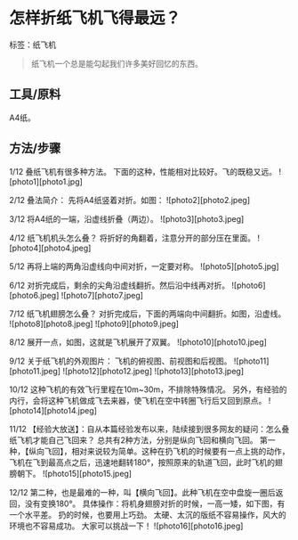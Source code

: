 # 怎样折纸飞机飞得最远？
标签：纸飞机

> 纸飞机一个总是能勾起我们许多美好回忆的东西。

## 工具/原料
A4纸。

## 方法/步骤
1/12
叠纸飞机有很多种方法。
下面的这种，性能相对比较好。飞的既稳又远。
![photo1][photo1.jpg]

2/12
叠法简介：
先将A4纸竖着对折。如图：
![photo2][photo2.jpeg]

3/12
将A4纸的一端，沿虚线折叠（两边）。
![photo3][photo3.jpeg]

4/12
纸飞机机头怎么叠？
将折好的角翻着，注意分开的部分压在里面。
![photo4][photo4.jpeg]

5/12
再将上端的两角沿虚线向中间对折，一定要对称。
![photo5][photo5.jpg]

6/12
对折完成后，剩余的尖角沿虚线翻折。然后沿中线再对折。
![photo6][photo6.jpeg]
![photo7][photo7.jpeg]

7/12
纸飞机翅膀怎么叠？
对折完成后，下面的两端向中间翻折。如图，沿虚线。
![photo8][photo8.jpeg]
![photo9][photo9.jpeg]

8/12
展开一点，如图，这就是飞机展开了双翼。
![photo10][photo10.jpeg]

9/12
关于纸飞机的外观图片：
飞机的俯视图、前视图和后视图。
![photo11][photo11.jpeg]
![photo12][photo12.jpeg]
![photo13][photo13.jpeg]

10/12
这种飞机的有效飞行里程在10m~30m，不排除特殊情况。
另外，有经验的内行，会将这种飞机做成飞去来器，使飞机在空中转圈飞行后又回到原点。
![photo14][photo14.jpeg]

11/12
【经验大放送】：自从本篇经验发布以来，陆续接到很多网友的疑问：怎么叠纸飞机才能自己飞回来？
总共有2种方法，分别是纵向飞回和横向飞回。
第一种，【纵向飞回】，相对来说较为简单。这种在扔飞机的时候要有一点上挑的动作，飞机在飞到最高点之后，迅速地翻转180°，按照原来的轨道飞回，此时飞机的翅膀朝下。
![photo15][photo15.jpeg]

12/12
第二种，也是最难的一种，叫【横向飞回】。此种飞机在空中盘旋一圈后返回，没有变换180°。
具体操作：将机身翅膀对折的时候，一高一矮，如下图，有一个水平差。
扔的时候，也要用上巧劲。
太硬、太沉的版纸不容易操作，风大的环境也不容易成功。
大家可以挑战一下！
![photo16][photo16.jpeg]

